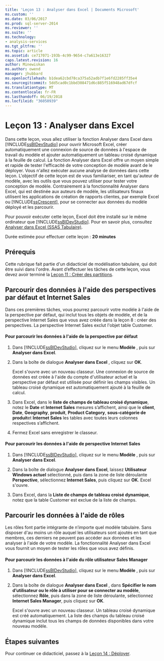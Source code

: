 ```yaml
---
title: 'Leçon 13 : Analyser dans Excel | Documents Microsoft'
ms.custom: ''
ms.date: 03/06/2017
ms.prod: sql-server-2014
ms.reviewer: ''
ms.suite: ''
ms.technology:
- analysis-services
ms.tgt_pltfrm: ''
ms.topic: article
ms.assetid: ce717071-193b-4c99-9654-c7a613e16327
caps.latest.revision: 16
author: Minewiskan
ms.author: owend
manager: jhubbard
ms.openlocfilehash: b1dea62cbd78ca375a52adb7f1e6fd2285ff35e4
ms.sourcegitcommit: 5dd5cad0c1bbd308471d6c885f516948ad67dfcf
ms.translationtype: MT
ms.contentlocale: fr-FR
ms.lasthandoff: 06/19/2018
ms.locfileid: "36050939"
---
```

# <a name="lesson-13-analyze-in-excel"></a>Leçon 13 : Analyser dans Excel
  Dans cette leçon, vous allez utiliser la fonction Analyser dans Excel dans [!INCLUDE[ssBIDevStudio](../includes/ssbidevstudio-md.md)] pour ouvrir Microsoft Excel, créer automatiquement une connexion de source de données à l'espace de travail du modèle et ajouter automatiquement un tableau croisé dynamique à la feuille de calcul. La fonction Analyser dans Excel offre un moyen simple et rapide de tester l'efficacité de votre conception de modèle avant de le déployer. Vous n'allez exécuter aucune analyse de données dans cette leçon. L'objectif de cette leçon est de vous familiariser, en tant qu'auteur de modèle, avec les outils que vous pouvez utiliser pour tester votre conception de modèle. Contrairement à la fonctionnalité Analyser dans Excel, qui est destinée aux auteurs de modèle, les utilisateurs finaux utilisent les applications de création de rapports clientes, par exemple Excel ou [!INCLUDE[ssCrescent](../includes/sscrescent-md.md)], pour se connecter aux données du modèle déployé et les parcourir.  
  
 Pour pouvoir exécuter cette leçon, Excel doit être installé sur le même ordinateur que [!INCLUDE[ssBIDevStudio](../includes/ssbidevstudio-md.md)]. Pour en savoir plus, consultez [Analyser dans Excel &#40;SSAS Tabulaire&#41;](tabular-models/analyze-in-excel-ssas-tabular.md).  
  
 Durée estimée pour effectuer cette leçon : **20 minutes**  
  
## <a name="prerequisites"></a>Prérequis  
 Cette rubrique fait partie d'un didacticiel de modélisation tabulaire, qui doit être suivi dans l'ordre. Avant d’effectuer les tâches de cette leçon, vous devez avoir terminé la [Leçon 11 : Créer des partitions](lesson-10-create-partitions.md).  
  
## <a name="browse-using-the-default-and-internet-sales-perspectives"></a>Parcourir des données à l'aide des perspectives par défaut et Internet Sales  
 Dans ces premières tâches, vous pourrez parcourir votre modèle à l'aide de la perspective par défaut, qui inclut tous les objets de modèle, et de la perspective Internet Sales que vous avez créée dans la leçon 8 : créer des perspectives. La perspective Internet Sales exclut l'objet table Customer.  
  
#### <a name="to-browse-by-using-the-default-perspective"></a>Pour parcourir les données à l'aide de la perspective par défaut  
  
1.  Dans [!INCLUDE[ssBIDevStudio](../includes/ssbidevstudio-md.md)], cliquez sur le menu **Modèle** , puis sur **Analyser dans Excel**.  
  
2.  Dans la boîte de dialogue **Analyser dans Excel** , cliquez sur **OK**.  
  
     Excel s'ouvre avec un nouveau classeur. Une connexion de source de données est créée à l'aide du compte d'utilisateur actuel et la perspective par défaut est utilisée pour définir les champs visibles. Un tableau croisé dynamique est automatiquement ajouté à la feuille de calcul.  
  
3.  Dans Excel, dans le **liste de champs de tableau croisé dynamique**, notez le **Date** et **Internet Sales** mesures s’affichent, ainsi que le **client**,  **Date**, **Geography**, **produit**, **Product Category**, **sous-catégorie de produit**et **Internet Sales** les tables avec toutes leurs colonnes respectives s’affichent.  
  
4.  Fermez Excel sans enregistrer le classeur.  
  
#### <a name="to-browse-by-using-the-internet-sales-perspective"></a>Pour parcourir les données à l'aide de perspective Internet Sales  
  
1.  Dans [!INCLUDE[ssBIDevStudio](../includes/ssbidevstudio-md.md)], cliquez sur le menu **Modèle** , puis sur **Analyser dans Excel**.  
  
2.  Dans la boîte de dialogue **Analyser dans Excel**, laissez **Utilisateur Windows actuel** sélectionné, puis dans la zone de liste déroulante **Perspective**, sélectionnez **Internet Sales**, puis cliquez sur **OK**. Excel s'ouvre.  
  
3.  Dans Excel, dans la **Liste de champs de tableau croisé dynamique**, notez que la table Customer est exclue de la liste de champs.  
  
## <a name="browse-using-roles"></a>Parcourir les données à l'aide de rôles  
 Les rôles font partie intégrante de n’importe quel modèle tabulaire. Sans disposer d'au moins un rôle auquel les utilisateurs sont ajoutés en tant que membres, ces derniers ne peuvent pas accéder aux données et les analyser à l'aide de votre modèle. La fonctionnalité Analyser dans Excel vous fournit un moyen de tester les rôles que vous avez définis.  
  
#### <a name="to-browse-by-using-the-internet-sales-manager-user-role"></a>Pour parcourir les données à l'aide du rôle utilisateur Sales Manager  
  
1.  Dans [!INCLUDE[ssBIDevStudio](../includes/ssbidevstudio-md.md)], cliquez sur le menu **Modèle** , puis sur **Analyser dans Excel**.  
  
2.  Dans la boîte de dialogue **Analyser dans Excel** , dans **Spécifier le nom d’utilisateur ou le rôle à utiliser pour se connecter au modèle**, sélectionnez **Rôle**, puis dans la zone de liste déroulante, sélectionnez **Internet Sales Manager**, puis cliquez sur **OK**.  
  
     Excel s'ouvre avec un nouveau classeur. Un tableau croisé dynamique est créé automatiquement. La liste des champs du tableau croisé dynamique inclut tous les champs de données disponibles dans votre nouveau modèle.  
  
## <a name="next-steps"></a>Étapes suivantes  
 Pour continuer ce didacticiel, passez à la [Leçon 14 : Déployer](lesson-13-deploy.md).  
  
  